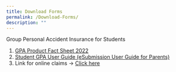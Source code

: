 ```yaml
---
title: Download Forms
permalink: /Download-Forms/
description: ""
---
```


Group Personal Accident Insurance for Students

1. [GPA Product Fact Sheet 2022](/files/Download%20Forms/GPA-Product-Fact-Sheet-2022.pdf)
2. [Student GPA User Guide (eSubmission User Guide for Parents)](/files/Download%20Forms/Student-GPA-User-Guide-eSubmission-User-Guide-for-Parents.pdf)
3. Link for online claims -> [Click here](https://studentgpa.incomegroupins.com.sg/)